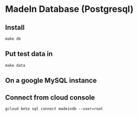 # MadeIn Database (Postgresql)


## Install

    make db

## Put test data in

    make data

## On a google MySQL instance

## Connect from cloud console
    
    gcloud beta sql connect madeindb --user=root